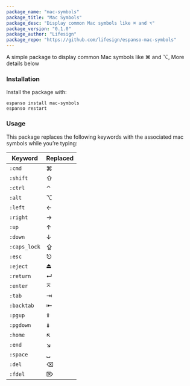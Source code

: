 ```yaml
---
package_name: "mac-symbols"
package_title: "Mac Symbols"
package_desc: "Display common Mac symbols like ⌘ and ⌥"
package_version: "0.1.0"
package_author: "Lifesign"
package_repo: "https://github.com/lifesign/espanso-mac-symbols"
---
```

A simple package to display common Mac symbols like ⌘ and ⌥, More details below

### Installation

Install the package with:

```
espanso install mac-symbols
espanso restart
```

### Usage
This package replaces the following keywords with the associated mac symbols while you’re typing:

| Keyword | Replaced |
| --- | --- |
| `:cmd` | ⌘ |
| `:shift` | ⇧ |
| `:ctrl` | ⌃ |
| `:alt` | ⌥ |
| `:left` | ← |
| `:right` | → |
| `:up` | ↑ |
| `:down` | ↓ |
| `:caps_lock` | ⇪ |
| `:esc` | ⎋ |
| `:eject` | ⏏ |
| `:return` | ↵ |
| `:enter` | ⌅ |
| `:tab` | ⇥ |
| `:backtab` | ⇤ |
| `:pgup` | ⇞ |
| `:pgdown` | ⇟ |
| `:home` | ↖ |
| `:end` | ↘ |
| `:space` | ␣ |
| `:del` | ⌫ |
| `:fdel` | ⌦  |